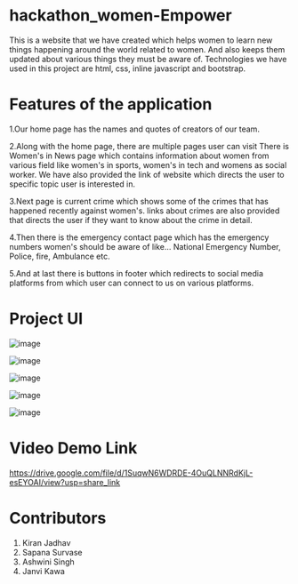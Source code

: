# hackathon_women-Empower


This is a website that we have created which helps women to learn new things happening around the world related to women. And also keeps them updated about various things they must be aware of. 
Technologies we have used in this project are html, css, inline javascript and bootstrap.

# Features of the application

1.Our home page has the names and quotes of creators of our team. 

2.Along with the home page, there are multiple pages user can visit There is Women's in News page which contains information about women from various field like women's in sports, women's in tech and womens as social worker. We have also provided the link of website which directs the user to specific topic user is interested in. 

3.Next page is current crime which shows some of the crimes that has happened recently against women's. links about crimes are also provided that directs the user if they want to know about the crime in detail. 

4.Then there is the emergency contact page which has the emergency numbers women's should be aware of like... National Emergency Number, Police, fire, Ambulance etc. 

5.And at last there is buttons in footer which redirects to social media platforms from which user can connect to us on various platforms.

# Project UI

![image](https://user-images.githubusercontent.com/88819472/211184420-2ca4df70-b7c6-4119-ab0d-3bea6829c9fd.png)

![image](https://user-images.githubusercontent.com/88819472/211184462-d7fe9098-f0e9-4af4-849d-7665c41b6e27.png)

![image](https://user-images.githubusercontent.com/88819472/211184433-a4c1256b-ef9d-406f-a43e-bb0bc76b11f5.png)

![image](https://user-images.githubusercontent.com/88819472/211184441-db847d83-32bd-4754-bc21-d07f0bcad51f.png)

![image](https://user-images.githubusercontent.com/88819472/211184451-665fe9c4-9eb0-46aa-947b-9ac20ee7e58d.png)

# Video Demo Link 

https://drive.google.com/file/d/1SuqwN6WDRDE-4OuQLNNRdKjL-esEYOAI/view?usp=share_link

# Contributors 

1. Kiran Jadhav
2. Sapana Survase
3. Ashwini Singh
4. Janvi Kawa
